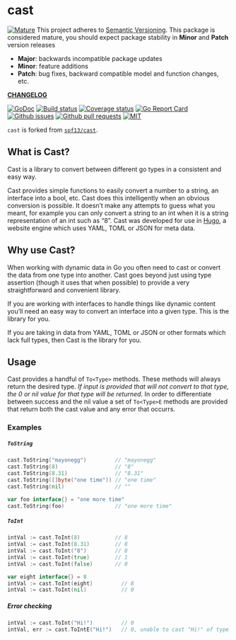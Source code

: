 # cast

<a href="https://github.com/mkenney/software-guides/blob/master/STABILITY-BADGES.md#mature"><img src="https://img.shields.io/badge/stability-mature-008000.svg" alt="Mature"></a> This project adheres to [Semantic Versioning](https://semver.org/spec/v2.0.0.html). This package is considered mature, you should expect package stability in <strong>Minor</strong> and <strong>Patch</strong> version releases

- **Major**: backwards incompatible package updates
- **Minor**: feature additions
- **Patch**: bug fixes, backward compatible model and function changes, etc.

**[CHANGELOG](CHANGELOG.md)**<br>

<a href="https://pkg.go.dev/github.com/bdlm/cast"><img src="https://godoc.org/github.com/bdlm/cast?status.svg" alt="GoDoc"></a>
<a href="https://travis-ci.org/bdlm/cast"><img src="https://travis-ci.org/bdlm/cast.svg?branch=master" alt="Build status"></a>
<a href="https://codecov.io/gh/bdlm/cast"><img src="https://img.shields.io/codecov/c/github/bdlm/cast/master.svg" alt="Coverage status"></a>
<a href="https://goreportcard.com/report/github.com/bdlm/cast"><img src="https://goreportcard.com/badge/github.com/bdlm/cast" alt="Go Report Card"></a>
<a href="https://github.com/bdlm/cast/issues"><img src="https://img.shields.io/github/issues-raw/bdlm/cast.svg" alt="Github issues"></a>
<a href="https://github.com/bdlm/cast/pulls"><img src="https://img.shields.io/github/issues-pr/bdlm/cast.svg" alt="Github pull requests"></a>
<a href="https://github.com/bdlm/cast/blob/master/LICENSE"><img src="https://img.shields.io/badge/license-MIT-blue.svg" alt="MIT"></a>
</p>

`cast` is forked from [`spf13/cast`](https://github.com/spf13/cast).

## What is Cast?

Cast is a library to convert between different go types in a consistent and easy way.

Cast provides simple functions to easily convert a number to a string, an interface into a bool, etc. Cast does this intelligently when an obvious conversion is possible. It doesn’t make any attempts to guess what you meant, for example you can only convert a string to an int when it is a string representation of an int such as “8”. Cast was developed for use in [Hugo](http://hugo.spf13.com), a website engine which uses YAML, TOML or JSON for meta data.

## Why use Cast?

When working with dynamic data in Go you often need to cast or convert the data from one type into another. Cast goes beyond just using type assertion (though it uses that when possible) to provide a very straightforward and convenient library.

If you are working with interfaces to handle things like dynamic content you’ll need an easy way to convert an interface into a given type. This is the library for you.

If you are taking in data from YAML, TOML or JSON or other formats which lack full types, then Cast is the library for you.

## Usage

Cast provides a handful of `To<Type>` methods. These methods will always return the desired type. *If input is provided that will not convert to that type, the 0 or nil value for that type will be returned*. In order to differentiate between success and the nil value a set of `To<Type>E` methods are provided that return both the cast value and any error that occurrs.

### Examples

##### `ToString`
```go
cast.ToString("mayonegg")         // "mayonegg"
cast.ToString(8)                  // "8"
cast.ToString(8.31)               // "8.31"
cast.ToString([]byte("one time")) // "one time"
cast.ToString(nil)                // ""

var foo interface{} = "one more time"
cast.ToString(foo)                // "one more time"
```

##### `ToInt`
```go
intVal := cast.ToInt(8)           // 8
intVal := cast.ToInt(8.31)        // 8
intVal := cast.ToInt("8")         // 8
intVal := cast.ToInt(true)        // 1
intVal := cast.ToInt(false)       // 0

var eight interface{} = 8
intVal := cast.ToInt(eight)         // 8
intVal := cast.ToInt(nil)           // 0
```

##### Error checking
```go
intVal := cast.ToInt("Hi!")         // 0
intVal, err := cast.ToIntE("Hi!")   // 0, unable to cast "Hi!" of type string to int
```
